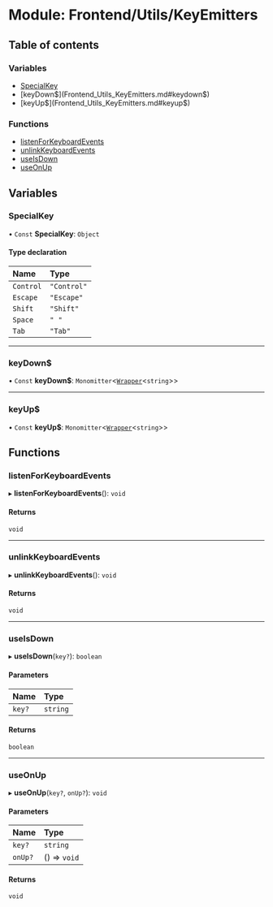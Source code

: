 # Module: Frontend/Utils/KeyEmitters

## Table of contents

### Variables

- [SpecialKey](Frontend_Utils_KeyEmitters.md#specialkey)
- [keyDown$](Frontend_Utils_KeyEmitters.md#keydown$)
- [keyUp$](Frontend_Utils_KeyEmitters.md#keyup$)

### Functions

- [listenForKeyboardEvents](Frontend_Utils_KeyEmitters.md#listenforkeyboardevents)
- [unlinkKeyboardEvents](Frontend_Utils_KeyEmitters.md#unlinkkeyboardevents)
- [useIsDown](Frontend_Utils_KeyEmitters.md#useisdown)
- [useOnUp](Frontend_Utils_KeyEmitters.md#useonup)

## Variables

### SpecialKey

• `Const` **SpecialKey**: `Object`

#### Type declaration

| Name      | Type        |
| :-------- | :---------- |
| `Control` | `"Control"` |
| `Escape`  | `"Escape"`  |
| `Shift`   | `"Shift"`   |
| `Space`   | `" "`       |
| `Tab`     | `"Tab"`     |

---

### keyDown$

• `Const` **keyDown$**: `Monomitter`<[`Wrapper`](../classes/Backend_Utils_Wrapper.Wrapper.md)<`string`\>\>

---

### keyUp$

• `Const` **keyUp$**: `Monomitter`<[`Wrapper`](../classes/Backend_Utils_Wrapper.Wrapper.md)<`string`\>\>

## Functions

### listenForKeyboardEvents

▸ **listenForKeyboardEvents**(): `void`

#### Returns

`void`

---

### unlinkKeyboardEvents

▸ **unlinkKeyboardEvents**(): `void`

#### Returns

`void`

---

### useIsDown

▸ **useIsDown**(`key?`): `boolean`

#### Parameters

| Name   | Type     |
| :----- | :------- |
| `key?` | `string` |

#### Returns

`boolean`

---

### useOnUp

▸ **useOnUp**(`key?`, `onUp?`): `void`

#### Parameters

| Name    | Type         |
| :------ | :----------- |
| `key?`  | `string`     |
| `onUp?` | () => `void` |

#### Returns

`void`
